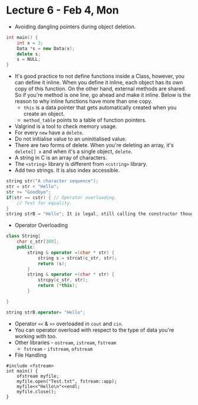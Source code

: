 # Lecture 6 - Feb 4, Mon
- Avoiding dangling pointers during object deletion.
``` C++
int main() {
	int x = 3;
	Data *s = new Data(x);
	delete s;
	s = NULL;
}
```
- It's good practice to not define functions inside a Class, however, you can define it inline. When you define it inline, each object has its own copy of this function. On the other hand, external methods are shared. So if you're method is one line, go ahead and make it inline. Below is the reason to why inline functions have more than one copy.
	- `this` is a data pointer that gets automatically created when you create an object. 
	- `method_table` points to a table of function pointers.
- Valgrind is a tool to check memory usage.
- For every `new` have a `delete`.
- Do not initialise value to an uninitialised value.
- There are two forms of delete. When you're deleting an array, it's `delete[] x` and when it's a single object, `delete`.
- A string in C is an array of characters.
- The `<string>` library is different from `<cstring>` library. 
- Add two strings. It is also index accessible.
``` C++
string str("A character sequence");
str = str + "Hello";
str += "Goodbye";
if(str == cstr) { // Operator overloading.
	// Test for equality.
}
string strB = "Hello"; It is legal, still calling the constructor though.
```
- Operator Overloading
``` C++
class String{
	char c_str[100];
	public:
		string & operator =(char * str) {
			string s = strcat(c_str, str);
			return (s);
		}
		string & operator +(char * str) {
			strcpy(c_str, str);
			return (*this);
		}

}

string strB.operator= "Hello";
```
- Operator `<<` & `>>` overloaded in `cout` and `cin`.
- You can operator overload with respect to the type of data you're working with too.
- Other libraries - `ostream`, `istream`, `fstream`
	- `fstream` - `ifstream`, `ofstream`
- File Handling
```
#include <fstream> 
int main() {
	ofstream myfile;
	myfile.open("Test.txt", fstream::app);
	myfile<<"Hello\n"<<endl;
	myfile.close();
}
```